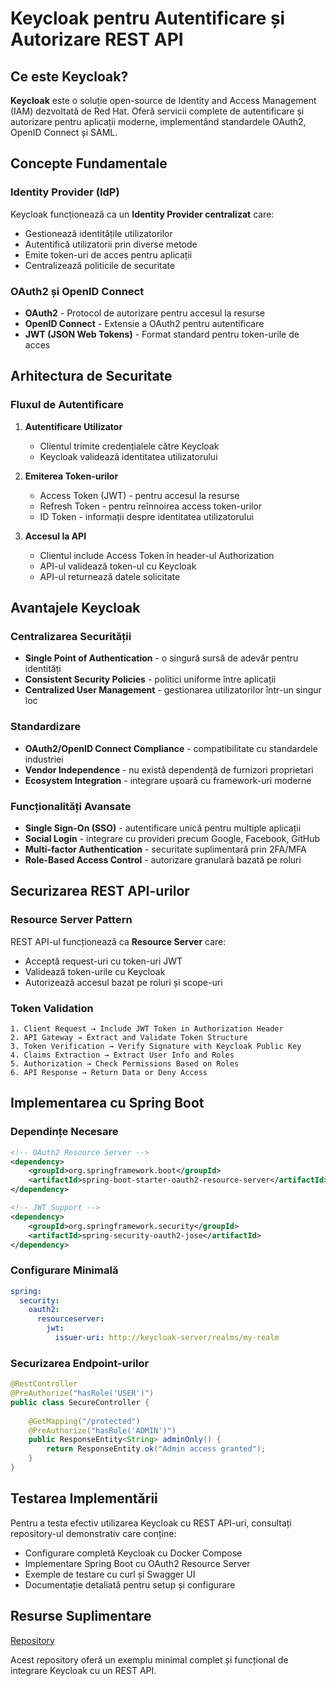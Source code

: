 # Keycloak pentru Autentificare și Autorizare REST API

## Ce este Keycloak?

**Keycloak** este o soluție open-source de Identity and Access Management (IAM) dezvoltată de Red Hat. Oferă servicii complete de autentificare și autorizare pentru aplicații moderne, implementând standardele OAuth2, OpenID Connect și SAML.

## Concepte Fundamentale

### Identity Provider (IdP)
Keycloak funcționează ca un **Identity Provider centralizat** care:
- Gestionează identitățile utilizatorilor
- Autentifică utilizatorii prin diverse metode
- Emite token-uri de acces pentru aplicații
- Centralizează politicile de securitate

### OAuth2 și OpenID Connect
- **OAuth2** - Protocol de autorizare pentru accesul la resurse
- **OpenID Connect** - Extensie a OAuth2 pentru autentificare
- **JWT (JSON Web Tokens)** - Format standard pentru token-urile de acces

## Arhitectura de Securitate

### Fluxul de Autentificare

1. **Autentificare Utilizator**
    - Clientul trimite credențialele către Keycloak
    - Keycloak validează identitatea utilizatorului

2. **Emiterea Token-urilor**
    - Access Token (JWT) - pentru accesul la resurse
    - Refresh Token - pentru reînnoirea access token-urilor
    - ID Token - informații despre identitatea utilizatorului

3. **Accesul la API**
    - Clientul include Access Token în header-ul Authorization
    - API-ul validează token-ul cu Keycloak
    - API-ul returnează datele solicitate

## Avantajele Keycloak

### Centralizarea Securității
- **Single Point of Authentication** - o singură sursă de adevăr pentru identități
- **Consistent Security Policies** - politici uniforme între aplicații
- **Centralized User Management** - gestionarea utilizatorilor într-un singur loc

### Standardizare
- **OAuth2/OpenID Connect Compliance** - compatibilitate cu standardele industriei
- **Vendor Independence** - nu există dependență de furnizori proprietari
- **Ecosystem Integration** - integrare ușoară cu framework-uri moderne

### Funcționalități Avansate
- **Single Sign-On (SSO)** - autentificare unică pentru multiple aplicații
- **Social Login** - integrare cu provideri precum Google, Facebook, GitHub
- **Multi-factor Authentication** - securitate suplimentară prin 2FA/MFA
- **Role-Based Access Control** - autorizare granulară bazată pe roluri

## Securizarea REST API-urilor

### Resource Server Pattern
REST API-ul funcționează ca **Resource Server** care:
- Acceptă request-uri cu token-uri JWT
- Validează token-urile cu Keycloak
- Autorizează accesul bazat pe roluri și scope-uri

### Token Validation
```
1. Client Request → Include JWT Token in Authorization Header
2. API Gateway → Extract and Validate Token Structure
3. Token Verification → Verify Signature with Keycloak Public Key
4. Claims Extraction → Extract User Info and Roles
5. Authorization → Check Permissions Based on Roles
6. API Response → Return Data or Deny Access
```

## Implementarea cu Spring Boot

### Dependințe Necesare
```xml
<!-- OAuth2 Resource Server -->
<dependency>
    <groupId>org.springframework.boot</groupId>
    <artifactId>spring-boot-starter-oauth2-resource-server</artifactId>
</dependency>

<!-- JWT Support -->
<dependency>
    <groupId>org.springframework.security</groupId>
    <artifactId>spring-security-oauth2-jose</artifactId>
</dependency>
```

### Configurare Minimală
```yaml
spring:
  security:
    oauth2:
      resourceserver:
        jwt:
          issuer-uri: http://keycloak-server/realms/my-realm
```

### Securizarea Endpoint-urilor
```java
@RestController
@PreAuthorize("hasRole('USER')")
public class SecureController {
    
    @GetMapping("/protected")
    @PreAuthorize("hasRole('ADMIN')")
    public ResponseEntity<String> adminOnly() {
        return ResponseEntity.ok("Admin access granted");
    }
}
```

## Testarea Implementării

Pentru a testa efectiv utilizarea Keycloak cu REST API-uri, consultați repository-ul demonstrativ care conține:

- Configurare completă Keycloak cu Docker Compose
- Implementare Spring Boot cu OAuth2 Resource Server
- Exemple de testare cu curl și Swagger UI
- Documentație detaliată pentru setup și configurare

## Resurse Suplimentare

[Repository](https://github.com/automatica-cluj/demo-springboot-keycloak) 


Acest repository oferă un exemplu minimal complet și funcțional de integrare Keycloak cu un REST API.